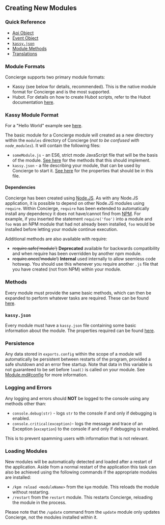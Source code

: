 ## Creating New Modules
### Quick Reference
- [Api Object](./api/Api.md)
- [Event Object](./api/Event.md)
- [`kassy.json`](./api/Kassy.json.md)
- [Module Methods](./api/Module.md)
- [Translations](./api/Translation.md)

### Module Formats
Concierge supports two primary module formats:
- Kassy (see below for details, recommended). This is the native module format for Concierge and is the most supported.
- Hubot. For details on how to create Hubot scripts, refer to the Hubot documentation [here](https://hubot.github.com/docs/scripting/).

### Kassy Module Format
For a "Hello World" example see [here](https://github.com/concierge/HelloConcierge).

The basic module for a Concierge module will created as a new directory within the `modules` directory of Concierge (*not to be confused with `node_modules`</b>*).
It will contain the following files:
- `someModule.js` - an ES6, strict mode JavaScript file that will be the basis of the module. [See here](./api/Module.md) for the methods that this should implement.
- `kassy.json` - a file describing your module, that can be used by Concierge to start it. [See here](./api/Kassy.json.md) for the properties that should be in this file.

#### Dependencies
Concierge has been created using [Node.JS](https://nodejs.org/). As with any Node.JS application, it is possible to depend on other Node.JS modules using `require`. Within Concierge, `require` has been extended to automatically install any dependency it does not have/cannot find from [NPM](https://www.npmjs.com/).
For example, if you inserted the statement `require('foo')` into a module and `foo` was an NPM module that had not already been installed, `foo` would be installed before letting your module continue execution.

Additional methods are also available with require:
* ~~require.safe('module')~~ __Deprecated__ available for backwards compatibility and when require has been overridden by another npm module.
* ~~require.once('module')~~ __Internal__ used internally to allow seemless code hotswap. You should use this whenever you require another `.js` file that you have created (not from NPM) within your module.

### Methods
Every module must provide the same basic methods, which can then be expanded to perform whatever tasks are required. These can be found [here](./api/Module.md).

### `kassy.json`
Every module must have a `kassy.json` file containing some basic information about the module. The properties required can be found [here](./api/Kassy.json.md).

### Persistence
Any data stored in `exports.config` within the scope of a module will automatically be persistent between restarts of the program, provided a safe shutdown and an error free startup. Note that data in this variable is not guaranteed to be set before `load()` is called on your module. See [Module.md#config](./api/Module.md#config) for more information.

### Logging and Errors
Any logging and errors should <b>NOT</b> be logged to the console using any methods other than:
- `console.debug(str)` - logs `str` to the console if and only if debugging is enabled.
- `console.critical(exception)`- logs the message and trace of an Exception (`exception`) to the console if and only if debugging is enabled.

This is to prevent spamming users with information that is not relevant.

### Loading Modules
New modules will be automatically detected and loaded after a restart of the application. Aside from a normal restart of the application this task can also be achieved using the following commands if the appropriate modules are installed:
- `/kpm reload <moduleName>` from the `kpm` module. This reloads the module without restarting.
- `/restart` from the `restart` module. This restarts Concierge, reloading the module in the process.

Please note that the `/update` command from the `update` module only updates Concierge, not the modules installed within it.
